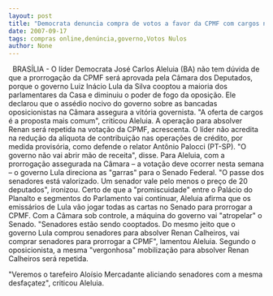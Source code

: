 ```yaml
---
layout: post
title: "Democrata denuncia compra de votos a favor da CPMF com cargos no governo"
date: 2007-09-17
tags: compras online,denúncia,governo,Votos Nulos
author: None
---
```

&nbsp;
BRAS&Iacute;LIA - O l&iacute;der Democrata Jos&eacute; Carlos Aleluia (BA) n&atilde;o tem d&uacute;vida de que a prorroga&ccedil;&atilde;o da CPMF ser&aacute; aprovada pela C&acirc;mara dos Deputados, porque o governo Luiz In&aacute;cio Lula da Silva cooptou a maioria dos parlamentares da Casa e diminuiu o poder de fogo da oposi&ccedil;&atilde;o. 
Ele declarou que o ass&eacute;dio nocivo do governo sobre as bancadas oposicionistas na C&acirc;mara assegura a vit&oacute;ria governista.
&quot;A oferta de cargos &eacute; a proposta mais comum&quot;, criticou Aleluia. A opera&ccedil;&atilde;o para absolver Renan ser&aacute; repetida na vota&ccedil;&atilde;o da CPMF, acrescenta.
O l&iacute;der n&atilde;o acredita na redu&ccedil;&atilde;o da al&iacute;quota de contribui&ccedil;&atilde;o nas opera&ccedil;&otilde;es de cr&eacute;dito, por medida provis&oacute;ria, como defende o relator Ant&ocirc;nio Palocci (PT-SP). 
&quot;O governo n&atilde;o vai abrir m&atilde;o de receita&quot;, disse.
Para Aleluia, com a prorroga&ccedil;&atilde;o assegurada na C&acirc;mara &ndash; a vota&ccedil;&atilde;o deve ocorrer nesta semana &ndash; o governo Lula direciona as &quot;garras&quot; para o Senado Federal.
&quot;O passe dos senadores est&aacute; valorizado. Um senador vale pelo menos o pre&ccedil;o de 20 deputados&quot;, ironizou.
Certo de que a &quot;promiscuidade&quot; entre o Pal&aacute;cio do Planalto e segmentos do Parlamento vai continuar, Aleluia afirma que os emiss&aacute;rios de Lula v&atilde;o jogar todas as cartas no Senado para prorrogar a CPMF. 
Com a C&acirc;mara sob controle, a m&aacute;quina do governo vai &quot;atropelar&quot; o Senado. 
&quot;Senadores est&atilde;o sendo cooptados. Do mesmo jeito que o governo Lula comprou senadores para absolver Renan Calheiros, vai comprar senadores para prorrogar a CPMF&quot;, lamentou Aleluia.
Segundo o oposicionista, a mesma &quot;vergonhosa&quot; mobiliza&ccedil;&atilde;o para absolver Renan Calheiros ser&aacute; repetida. 

&quot;Veremos o tarefeiro Alo&iacute;sio Mercadante aliciando senadores com a mesma desfa&ccedil;atez&quot;, criticou Aleluia.&nbsp; 